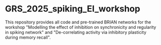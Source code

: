 # GRS_2025_spiking_EI_workshop
This repository provides all code and pre-trained BRIAN networks for the workshop "Modelling the effect of inhibition on synchronicity and regularity in spiking network" and "De-correlating activity via inhibitory plasticity during memory recall". 
